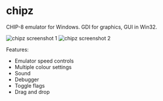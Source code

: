 # chipz
CHIP-8 emulator for Windows. GDI for graphics, GUI in Win32.

![chipz screenshot 1](http://s17.postimg.org/6mmyqn8db/chipz_1.png)
![chipz screenshot 2](http://s12.postimg.org/aaob0vqfx/chipz_2.png)

Features:
<ul>
<li>Emulator speed controls</li>
<li>Multiple colour settings</li>
<li>Sound</li>
<li>Debugger</li>
<li>Toggle flags</li>
<li>Drag and drop</li>
</ul>
